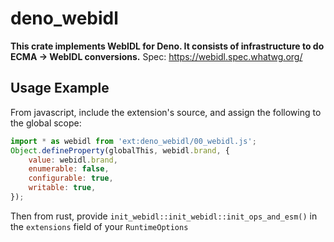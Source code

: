 # deno_webidl
**This crate implements WebIDL for Deno. It consists of infrastructure to do ECMA -> WebIDL conversions.**
Spec: https://webidl.spec.whatwg.org/

## Usage Example
From javascript, include the extension's source, and assign the following to the global scope:
```javascript
import * as webidl from 'ext:deno_webidl/00_webidl.js';
Object.defineProperty(globalThis, webidl.brand, {
	value: webidl.brand,
	enumerable: false,
	configurable: true,
	writable: true,
});
```

Then from rust, provide `init_webidl::init_webidl::init_ops_and_esm()` in the `extensions` field of your `RuntimeOptions`